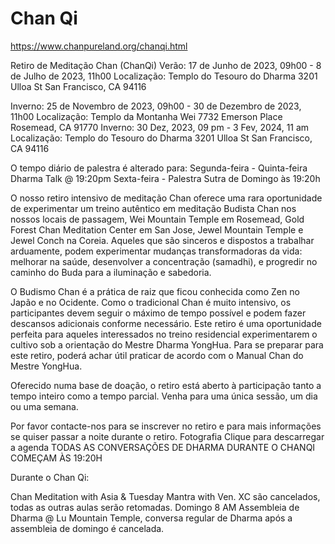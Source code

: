 # Chan Qi

https://www.chanpureland.org/chanqi.html


Retiro de Meditação Chan (ChanQi)
Verão:    17 de Junho de 2023, 09h00 - 8 de Julho de 2023, 11h00
Localização: Templo do Tesouro do Dharma 3201 Ulloa St San Francisco, CA 94116

Inverno:    25 de Novembro de 2023, 09h00 - 30 de Dezembro de 2023, 11h00
Localização: Templo da Montanha Wei 7732 Emerson Place Rosemead, CA 91770
Inverno:    30 Dez, 2023, 09 pm - 3 Fev, 2024, 11 am
Localização: Templo do Tesouro do Dharma 3201 Ulloa St San Francisco, CA 94116

O tempo diário de palestra é alterado para:
Segunda-feira - Quinta-feira Dharma Talk @ 19:20pm
Sexta-feira - Palestra Sutra de Domingo às 19:20h

O nosso retiro intensivo de meditação Chan oferece uma rara oportunidade de experimentar um treino autêntico em meditação Budista Chan nos nossos locais de passagem, Wei Mountain Temple em Rosemead, Gold Forest Chan Meditation Center em San Jose, Jewel Mountain Temple e Jewel Conch na Coreia. Aqueles que são sinceros e dispostos a trabalhar arduamente, podem experimentar mudanças transformadoras da vida: melhorar na saúde, desenvolver a concentração (samadhi), e progredir no caminho do Buda para a iluminação e sabedoria.

O Budismo Chan é a prática de raiz que ficou conhecida como Zen no Japão e no Ocidente. Como o tradicional Chan é muito intensivo, os participantes devem seguir o máximo de tempo possível e podem fazer descansos adicionais conforme necessário.
Este retiro é uma oportunidade perfeita para aqueles interessados no treino residencial experimentarem o cultivo sob a orientação do Mestre Dharma YongHua. Para se preparar para este retiro, poderá achar útil praticar de acordo com o Manual Chan do Mestre YongHua.

Oferecido numa base de doação, o retiro está aberto à participação tanto a tempo inteiro como a tempo parcial. Venha para uma única sessão, um dia ou uma semana.

Por favor contacte-nos para se inscrever no retiro e para mais informações se quiser passar a noite durante o retiro.
Fotografia
Clique para descarregar a agenda
TODAS AS CONVERSAÇÕES DE DHARMA DURANTE O CHANQI COMEÇAM ÀS 19:20H

Durante o Chan Qi:

Chan Meditation with Asia & Tuesday Mantra with Ven. XC são cancelados, todas as outras aulas serão retomadas.
Domingo 8 AM Assembleia de Dharma @ Lu Mountain Temple, conversa regular de Dharma após a assembleia de domingo é cancelada.